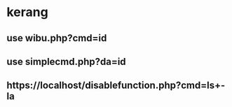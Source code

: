# kerang

use wibu.php?cmd=id
-------------------------------------------
use simplecmd.php?da=id
-----------------------------------------------------
**https://localhost/disablefunction.php?cmd=ls+-la**
-----------------------------------------------------------
